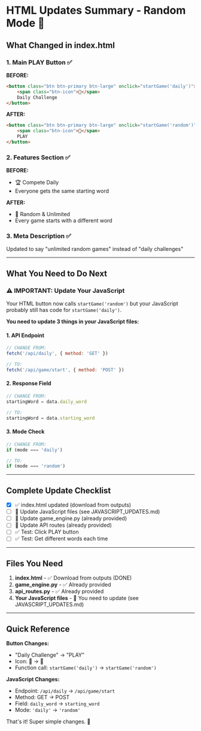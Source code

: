 # HTML Updates Summary - Random Mode 🎲

## What Changed in index.html

### 1. Main PLAY Button ✅

**BEFORE:**
```html
<button class="btn btn-primary btn-large" onclick="startGame('daily')">
    <span class="btn-icon">📅</span>
    Daily Challenge
</button>
```

**AFTER:**
```html
<button class="btn btn-primary btn-large" onclick="startGame('random')">
    <span class="btn-icon">🎲</span>
    PLAY
</button>
```

### 2. Features Section ✅

**BEFORE:**
- 🏆 Compete Daily
- Everyone gets the same starting word

**AFTER:**
- 🎲 Random & Unlimited
- Every game starts with a different word

### 3. Meta Description ✅
Updated to say "unlimited random games" instead of "daily challenges"

---

## What You Need to Do Next

### ⚠️ IMPORTANT: Update Your JavaScript

Your HTML button now calls `startGame('random')` but your JavaScript probably still has code for `startGame('daily')`.

**You need to update 3 things in your JavaScript files:**

#### 1. API Endpoint
```javascript
// CHANGE FROM:
fetch('/api/daily', { method: 'GET' })

// TO:
fetch('/api/game/start', { method: 'POST' })
```

#### 2. Response Field
```javascript
// CHANGE FROM:
startingWord = data.daily_word

// TO:
startingWord = data.starting_word
```

#### 3. Mode Check
```javascript
// CHANGE FROM:
if (mode === 'daily')

// TO:
if (mode === 'random')
```

---

## Complete Update Checklist

- [x] ✅ index.html updated (download from outputs)
- [ ] 🔧 Update JavaScript files (see JAVASCRIPT_UPDATES.md)
- [ ] 🔧 Update game_engine.py (already provided)
- [ ] 🔧 Update API routes (already provided)
- [ ] ✅ Test: Click PLAY button
- [ ] ✅ Test: Get different words each time

---

## Files You Need

1. **index.html** - ✅ Download from outputs (DONE)
2. **game_engine.py** - ✅ Already provided
3. **api_routes.py** - ✅ Already provided
4. **Your JavaScript files** - 🔧 You need to update (see JAVASCRIPT_UPDATES.md)

---

## Quick Reference

**Button Changes:**
- "Daily Challenge" → "PLAY"
- Icon: 📅 → 🎲
- Function call: `startGame('daily')` → `startGame('random')`

**JavaScript Changes:**
- Endpoint: `/api/daily` → `/api/game/start`
- Method: GET → POST
- Field: `daily_word` → `starting_word`
- Mode: `'daily'` → `'random'`

That's it! Super simple changes. 🚀

